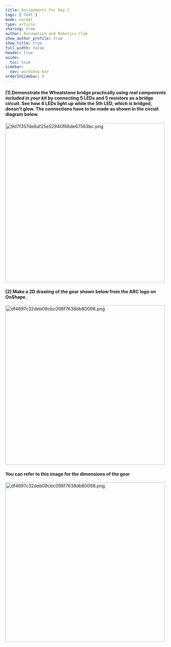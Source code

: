 ```yaml
---
title: Assignments for Day 1
tags: ['TeXt']
mode: normal
type: article
sharing: true
author: Automation and Robotics Club
show_author_profile: true
show_title: true
full_width: false
header: true
aside:
  toc: true
sidebar:
  nav: workshop-bar
orderInSidebar: 6
---
```


<TOCInline toc={props.toc} toHeading={3} asDisclosure />

#### [1] Demonstrate the Wheatstone bridge practically _using real components included in your kit_ by connecting 5 LEDs and 5 resistors as a bridge circuit. See how 4 LEDs light up while the 5th LED, which is bridged, doesn't glow. The connections have to be made as shown in the circuit diagram below.

<Image src="/static/assets/images/resources/Day1_Assignment/1.png" alt="9d7f357de6af25e52940f66de67563bc.png" width="500" height="500" className="jop-noMdConv" />
	
    
#### [2]  Make a 2D drawing of the gear shown below from the ARC logo on OnShape.
    
<Image src="/static/assets/images/resources/Day1_Assignment/2.png" alt="df4697c32deb09cbc098f7638db80098.png" width="500" height="500" className="jop-noMdConv" />

#### You can refer to this image for the dimensions of the gear

<Image src="/static/assets/images/resources/Day1_Assignment/3.png" alt="df4697c32deb09cbc098f7638db80098.png" width="500" height="500" className="jop-noMdConv" />
